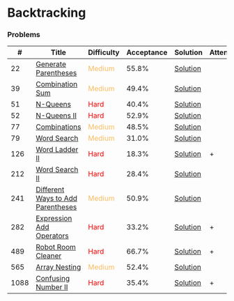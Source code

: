 Backtracking
===

### Problems
| #   | Title    |   Difficulty | Acceptance | Solution  | Attention |
| --- | --- | --- | --- | --- | --- |
|22 | [Generate Parentheses](https://leetcode.com/problems/generate-parentheses/) | <span style="color:#FABC60">Medium</span> | 55.8% |[Solution](../problems/22.md)|
|39 | [Combination Sum](https://leetcode.com/problems/combination-sum/) | <span style="color:#FABC60">Medium</span>  |49.4% |[Solution](../problems/39.md) ||
|51 | [N-Queens](https://leetcode.com/problems/n-queens/) | <span style="color:red">Hard</span> | 40.4% |[Solution](../problems/51.md) ||
|52 | [N-Queens II](https://leetcode.com/problems/n-queens-ii/) | <span style="color:red">Hard</span> | 52.9% |[Solution](../problems/52.md)||
|77 | [Combinations](https://leetcode.com/problems/combinations/) | <span style="color:#FABC60">Medium</span>  | 48.5% |[Solution](../problems/77.md)
|79   |  [Word Search](https://leetcode.com/problems/word-search/) | <span style="color:#FABC60">Medium</span> |31.0%|[Solution](../problems/79.md)| |
|126 | [Word Ladder II](https://leetcode.com/problems/word-ladder-ii/) | <span style="color:red">Hard</span> | 18.3% |[Solution](../problems/126.md) | + |
|212 | [Word Search II](https://leetcode.com/problems/word-search-ii/) | <span style="color:red">Hard</span> | 28.4% |[Solution](../problems/212.md)||
| 241 | [Different Ways to Add Parentheses](https://leetcode.com/problems/different-ways-to-add-parentheses/) | <span style="color:#FABC60">Medium</span> | 50.9% |[Solution](../problems/241.md) | 
|282 | [Expression Add Operators](https://leetcode.com/problems/expression-add-operators) | <span style="color:red">Hard</span> | 33.2% |[Solution](../problems/282.md)| + |
| 489 | [Robot Room Cleaner](https://leetcode.com/problems/robot-room-cleaner/) | <span style="color:red">Hard</span>| 66.7% |[Solution](../problems/489.md) | + | 
|565 | [Array Nesting](https://leetcode.com/problems/array-nesting/) | <span style="color:#FABC60">Medium</span> | 52.4% |[Solution](../problems/565.md)||
|1088 | [Confusing Number II](https://leetcode.com/problems/confusing-number-ii/) | <span style="color:red">Hard</span>| 35.4% |[Solution](../problems/1088.md) | + |